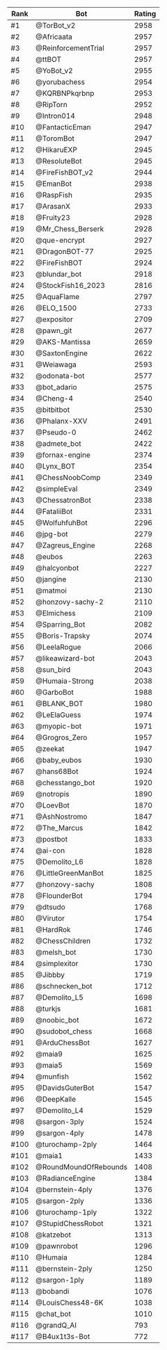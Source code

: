 Rank|Bot|Rating
---|---|---
#1|@TorBot_v2|2958
#2|@Africaata|2957
#3|@ReinforcementTrial|2957
#4|@ttBOT|2957
#5|@YoBot_v2|2955
#6|@yorubachess|2954
#7|@KQRBNPkqrbnp|2953
#8|@RipTorn|2952
#9|@Intron014|2948
#10|@FantacticEman|2947
#11|@ToromBot|2947
#12|@HikaruEXP|2945
#13|@ResoluteBot|2945
#14|@FireFishBOT_v2|2944
#15|@EmanBot|2938
#16|@RaspFish|2935
#17|@ArasanX|2933
#18|@Fruity23|2928
#19|@Mr_Chess_Berserk|2928
#20|@que-encrypt|2927
#21|@DragonBOT-77|2925
#22|@FireFishBOT|2924
#23|@blundar_bot|2918
#24|@StockFish16_2023|2816
#25|@AquaFlame|2797
#26|@ELO_1500|2733
#27|@expositor|2709
#28|@pawn_git|2677
#29|@AKS-Mantissa|2659
#30|@SaxtonEngine|2622
#31|@Weiawaga|2593
#32|@odonata-bot|2577
#33|@bot_adario|2575
#34|@Cheng-4|2540
#35|@bitbitbot|2530
#36|@Phalanx-XXV|2491
#37|@Pseudo-0|2462
#38|@admete_bot|2422
#39|@fornax-engine|2374
#40|@Lynx_BOT|2354
#41|@ChessNoobComp|2349
#42|@simpleEval|2349
#43|@ChessatronBot|2338
#44|@FataliiBot|2331
#45|@WolfuhfuhBot|2296
#46|@jpg-bot|2279
#47|@Zagreus_Engine|2268
#48|@eubos|2263
#49|@halcyonbot|2227
#50|@jangine|2130
#51|@matmoi|2130
#52|@honzovy-sachy-2|2110
#53|@Elmichess|2109
#54|@Sparring_Bot|2082
#55|@Boris-Trapsky|2074
#56|@LeelaRogue|2066
#57|@likeawizard-bot|2043
#58|@sun_bird|2043
#59|@Humaia-Strong|2038
#60|@GarboBot|1988
#61|@BLANK_BOT|1980
#62|@LeElaGuess|1974
#63|@myopic-bot|1971
#64|@Grogros_Zero|1957
#65|@zeekat|1947
#66|@baby_eubos|1930
#67|@hans68Bot|1924
#68|@chesstango_bot|1920
#69|@notropis|1890
#70|@LoevBot|1870
#71|@AshNostromo|1847
#72|@The_Marcus|1842
#73|@postbot|1833
#74|@ai-con|1828
#75|@Demolito_L6|1828
#76|@LittleGreenManBot|1825
#77|@honzovy-sachy|1808
#78|@FlounderBot|1794
#79|@dtsudo|1768
#80|@Virutor|1754
#81|@HardRok|1746
#82|@ChessChildren|1732
#83|@melsh_bot|1730
#84|@simplexitor|1730
#85|@Jibbby|1719
#86|@schnecken_bot|1712
#87|@Demolito_L5|1698
#88|@turkjs|1681
#89|@noobic_bot|1672
#90|@sudobot_chess|1668
#91|@ArduChessBot|1627
#92|@maia9|1625
#93|@maia5|1569
#94|@munfish|1562
#95|@DavidsGuterBot|1547
#96|@DeepKalle|1545
#97|@Demolito_L4|1529
#98|@sargon-3ply|1524
#99|@sargon-4ply|1478
#100|@turochamp-2ply|1464
#101|@maia1|1433
#102|@RoundMoundOfRebounds|1408
#103|@RadianceEngine|1384
#104|@bernstein-4ply|1376
#105|@sargon-2ply|1336
#106|@turochamp-1ply|1322
#107|@StupidChessRobot|1321
#108|@katzebot|1313
#109|@pawnrobot|1296
#110|@Humaia|1284
#111|@bernstein-2ply|1250
#112|@sargon-1ply|1189
#113|@bobandi|1076
#114|@LouisChess48-6K|1038
#115|@chat_bot|1010
#116|@grandQ_AI|793
#117|@B4ux1t3s-Bot|772
